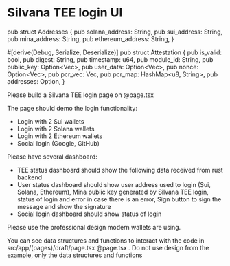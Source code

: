 # Silvana TEE login UI

pub struct Addresses {
pub solana_address: String,
pub sui_address: String,
pub mina_address: String,
pub ethereum_address: String,
}

#[derive(Debug, Serialize, Deserialize)]
pub struct Attestation {
pub is_valid: bool,
pub digest: String,
pub timestamp: u64,
pub module_id: String,
pub public_key: Option<Vec<u8>>,
pub user_data: Option<Vec<u8>>,
pub nonce: Option<Vec<u8>>,
pub pcr_vec: Vec<String>,
pub pcr_map: HashMap<u8, String>,
pub addresses: Option<Addresses>,
}

Please build a Silvana TEE login page on @page.tsx

The page should demo the login functionality:

- Login with 2 Sui wallets
- Login with 2 Solana wallets
- Login with 2 Ethereum wallets
- Social login (Google, GitHub)

Please have several dashboard:

- TEE status dashboard should show the following data received from rust backend
- User status dashboard should show user address used to login (Sui, Solana, Ethereum), Mina public key generated by Silvana TEE login, status of login and error in case there is an error, Sign button to sign the message and show the signature
- Social login dashboard should show status of login

Please use the professional design modern wallets are using.

You can see data structures and functions to interact with the code in src/app/(pages)/draft/page.tsx
@page.tsx . Do not use design from the example, only the data structures and functions
